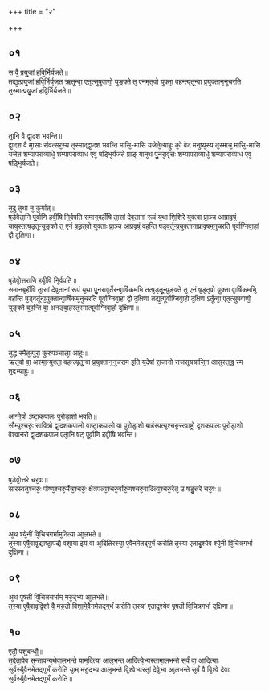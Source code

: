 +++
title = "२"

+++
## ०१
स वै᳘ प्रयु᳘जां हवि᳘र्भिर्यजते॥  
तद्य᳘त्प्रयु᳘जां हवि᳘र्भिर्य᳘जत ऋतून्वा᳘ एत᳘त्सुषुवाणो᳘ युङ्क्ते त᳘ एनमृत᳘वो युक्ता᳘ वहन्त्यृतू᳘न्वा प्र᳘युक्तान᳘नुचरति त᳘स्मात्प्रयु᳘जां हवि᳘र्भिर्यजते॥  
## ०२
ता᳘नि वै द्वा᳘दश भवन्ति॥  
द्वा᳘दश वै मा᳘साः संवत्सर᳘स्य त᳘स्माद्द्वा᳘दश भवन्ति मासि᳘-मासि यजेते᳘त्याहुः को᳘ वेद मनुष्य᳘स्य त᳘स्मान्न᳘ मासि᳘-मासि यजेत शम्यापराव्याधे᳘ शम्यापराव्याध एव᳘ षड्भि᳘र्यजते प्राङ् यान᳘थ पु᳘नरा᳘वृत्तः शम्यापराव्याधे᳘ शम्यापराव्याध एव᳘ षड्भि᳘र्यजते॥  
## ०३
त᳘दु त᳘था न᳘ कुर्यात्॥  
ष᳘डेवैता᳘नि पू᳘र्वाणि हवीं᳘षि नि᳘र्वपति समान᳘बर्हींषि ता᳘सां देव᳘तानां रूपं य᳘था शि᳘शिरे युक्त्वा प्रा᳘ञ्च आप्रावृषं᳘ यायुस्तत्ष᳘डृतू᳘न्यूङ्क्ते त᳘ एनं ष᳘डृत᳘वो युक्ताः प्रा᳘ञ्च आप्रवृषं᳘ वहन्ति षड्व᳘र्तून्प्र᳘युक्तानाप्रावृषम᳘नुचरति पूर्वाग्निवा᳘हां द्वौ द᳘क्षिणा॥  
## ०४
ष᳘डेवो᳘त्तराणि हवीं᳘षि नि᳘र्वपति॥  
समानब᳘र्हींषि ता᳘सां देव᳘तानां रूपं य᳘था पु᳘नराव᳘र्तेरन्वा᳘र्षिकमभि तत्ष᳘डृतू᳘न्युङ्क्ते त᳘ एनं ष᳘डृत᳘वो युक्ता वा᳘र्षिकमभि᳘ वहन्ति ष᳘ड्वर्तून्प्र᳘युक्तान्वा᳘र्षिकम᳘नुचरति पूर्वाग्निवा᳘हां द्वौ द᳘क्षिणा तद्य᳘त्पूर्वाग्निवा᳘हो द᳘क्षिण ऽर्तून्वा᳘ एत᳘त्सुषवाणो᳘ युङ्क्ते व᳘हन्ति वा᳘ अनड्वा᳘हस्त᳘स्मात्पूर्वाग्निवा᳘हो द᳘क्षिणा॥  
## ०५
त᳘द्ध स्मैत᳘त्पुरा᳘ कुरुपञ्चाला᳘ आहुः॥  
ऋत᳘वो वा᳘ अस्मा᳘न्युक्ता᳘ वहन्त्यृतू᳘न्वा प्र᳘युक्तान᳘नुचराम इ᳘ति य᳘देषां रा᳘जानो राजसूययाजि᳘न आसुस्त᳘द्ध स्म त᳘दभ्याहुः॥  
## ०६
आग्ने᳘यो ऽष्टा᳘कपालः पुरोडा᳘शो भवति॥  
सौम्य᳘श्चरुः᳘ सावित्रो द्वा᳘दशकपालो वाष्टा᳘कपालो वा पुरोडा᳘शो बार्हस्पत्य᳘श्चरु᳘स्त्वाष्ट्रो द᳘शकपालः पुरोडा᳘शो वैश्वानरो द्वा᳘दशकपाल एता᳘नि षट् पू᳘र्वाणि हवीं᳘षि भवन्ति॥  
## ०७
ष᳘डेवो᳘त्तरे चर᳘वः॥  
सारस्वत᳘श्चरुः᳘ पौष्ण᳘श्चरु᳘र्मैत्र᳘श्चरुः᳘ क्षैत्रपत्य᳘श्चरु᳘र्वारु᳘णश्चरु᳘रादित्य᳘श्चरु᳘रेत᳘ उ षडु᳘त्तरे चर᳘वः॥  
## ०८
अ᳘थ श्ये᳘नीं वि᳘चित्रगर्भाम᳘दित्या आ᳘लभते॥  
त᳘स्या ए᳘षै᳘वावृ᳘द्याष्टा᳘पद्यै वशा᳘या इयं वा अ᳘दितिरस्या᳘ ए᳘वैनमेतद्ग᳘र्भं करोति त᳘स्या एतादृ᳘श्येव श्ये᳘नी वि᳘चित्रगर्भा द᳘क्षिणा॥  
## ०९
अ᳘थ पृ᳘षतीं वि᳘चित्रचर्भाम् मरु᳘द्भ्य आ᳘लभते॥  
त᳘स्या ए᳘षै᳘वावृद्वि᳘शो वै᳘ मरु᳘तो विशा᳘मे᳘वैनमेतद्ग᳘र्भं करोति त᳘स्यां एतादृ᳘श्येव पृ᳘षती वि᳘चित्रगर्भा द᳘क्षिणा॥  
## १०
एतौ᳘ पशुबन्धौ᳟॥  
त᳘देता᳘वेव स᳘न्तावन्य᳘थेवा᳘लभन्ते याम᳘दित्या आल᳘भन्त आदित्ये᳘भ्यस्तामा᳘लभन्ते स᳘र्वं वा᳘ आदित्याः स᳘र्वस्यै᳘वैनमेतद्ग᳘र्भं करोति या᳘म् मरु᳘द्भ्य आल᳘भन्ते वि᳘श्वेभ्यस्तां᳘ देवे᳘भ्य आ᳘लभन्ते स᳘र्वं वै वि᳘श्वे देवाः स᳘र्वस्यै᳘वैनमेतद्ग᳘र्भं करोति॥  